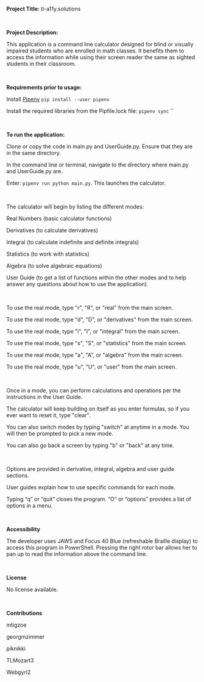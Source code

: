 **Project Title:** ti-a11y.solutions

&nbsp;

**Project Description:**

This application is a command line calculator designed for blind or visually impaired students who are enrolled in math classes. It benefits them to access the information while using their screen reader the same as sighted students in their classroom.

&nbsp;

**Requirements prior to usage:**

Install [Pipenv](https://pipenv.pypa.io/en/latest/)
`pip install --user pipenv`

Install the required libraries from the Pipfile.lock file:
`pipenv sync`
``

&nbsp;

**To run the application:**

Clone or copy the code in main.py and UserGuide.py. Ensure that they are in the same directory.

In the command line or terminal, navigate to the directory where main.py and UserGuide.py are.

Enter: `pipenv run python main.py`. This launches the calculator.

&nbsp;

The calculator will begin by listing the different modes:

Real Numbers (basic calculator functions)

Derivatives (to calculate derivatives)

Integral (to calculate indefinite and definite integrals)

Statistics (to work with statistics)

Algebra (to solve algebraic equations)

User Guide (to get a list of functions within the other modes and to help answer any questions about how to use the application).

&nbsp;

To use the real mode, type "r", "R", or "real" from the main screen.

To use the real mode, type "d", "D", or "derivatives" from the main screen.

To use the real mode, type "i", "I", or "integral" from the main screen.

To use the real mode, type "s", "S", or "statistics" from the main screen.

To use the real mode, type "a", "A", or "algebra" from the main screen.

To use the real mode, type "u", "U", or "user" from the main screen.

&nbsp;

Once in a mode, you can perform calculations and operations per the instructions in the User Guide.

The calculator will keep building on itself as you enter formulas, so if you ever want to reset it, type "clear".

You can also switch modes by typing "switch" at anytime in a mode. You will then be prompted to pick a new mode.

You can also go back a screen by typing "b" or "back" at any time.

&nbsp;

Options are provided in derivative, integral, algebra and user guide sections.

User guides explain how to use specific commands for each mode.

Typing “q” or “quit” closes the program. “O” or “options” provides a list of options in a menu.

&nbsp;

**Accessibility**

The developer uses JAWS and Focus 40 Blue (refreshable Braille display) to access this program in PowerShell. Pressing the right rotor bar allows her to pan up to read the information above the command line.

&nbsp;

**License**

No license available.

&nbsp;

**Contributions**

mtigzoe

georgmzimmer

piknikki

TLMozart3

Webgyrl2
